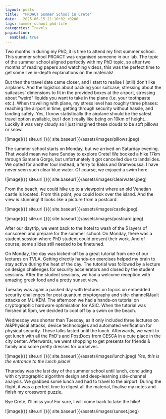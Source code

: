 ```yaml
---
layout: posts
title:  "PROACT Summer School in Crete"
date:   2025-06-15 21:10:02 +0200
tags: summer-school phd-life
categories: Travels
pagination:
  enabled: true
---
```


Two months in during my PhD, it is time to attend my first summer school. This summer school PROACT was organised someone in our lab. The topic of the summer school aligned perfectly with my PhD topic, so after two months of reading papers and watching videos, this was the perfect time to get some live in-depth explanations on the materials! 

But then the travel date came closer, and I start to realise I (still) don't like airplanes. And the logistics about packing your suitcase, stressing about the suitcases' dimensions to fit in the provided boxes at the airport, stressing about "weird" liquids you want to take in the plane (i.e. your toothpaste etc.). When travelling with plane, my stress level has roughly three phases: reaching the airport in time, getting through security without hassle, and landing safely. Yes, I know statistically the airplane should be the safest travel option available, but I don't really like being on 10km of height... Luckily it was very cloudy so I just imagined these clouds to be soft pillows or snow.

![image]({{ site.url }}{{ site.baseurl }}/assets/images/pillows.jpeg) 

The summer school starts on Monday, but we arrived on Saturday evening. That would mean we have Sunday to explore Crete! We booked a hike 17km through Samaria Gorge, but unfortunately it got cancelled due to landslides. We opted for another tour instead, a ferry to Balos and Gramvoussa. I have never seen such clear blue water. Of course, we enjoyed a swim here.

![image]({{ site.url }}{{ site.baseurl }}/assets/images/clearwater.jpeg) 

From the beach, we could hike up to a viewpoint where an old Venetian castle is located. From this point, you could look over the island. And the view is stunning! It looks like a picture from a postcard. 

![image]({{ site.url }}{{ site.baseurl }}/assets/images/castle.jpeg) 

![image]({{ site.url }}{{ site.baseurl }}/assets/images/postcard.jpeg) 

After our daytrip, we went back to the hotel to wash of the 5 layers of sunscreen and prepare for the summer school. On Monday, there was a student session where PhD student could present their work. And of course, some slides still needed to be finetuned. 

On Monday, the day was kicked-off by a great tutorial from one of our lectures on TVLA. Getting directly hands-on exercises helped my brain to stay active during the heat of the day. The tutorial was followed by a lecture on design challenges for security accelerators and closed by the student sessions. After the student sessions, we had a welcome reception with amazing greek food and a pretty sunset view. 

Tuesday was again a packed day with lectures on topics on embedded security challenges for post quantum cryptography and side-channel&fault attacks on ML-KEM. The afternoon we had a hands-on tutorial on cryptographic hardware optimisation for ASIC. When the tutorial was finished at 5pm, we decided to cool off by a swim on the beach. 

Wednesday was shorter than Tuesday, as it only included three lectures on AI&Physical attacks, device technologies and automated verification for physical security. These talks lasted until the lunch. Afterwards, we went to get lunch with all the PhD's and PostDocs from CESCA in a cute place in the city center. Afterwards, we went shopping to get presents for friends & family and some pretty dresses for ourselves.

![image]({{ site.url }}{{ site.baseurl }}/assets/images/lunch.jpeg) 
<i>Yes, this is the entrance to the lunch place!</i>

Thursday was the last day of the summer school until lunch, concluding with cryptographic algorithm design and deep-learning side-channel analysis. We grabbed some lunch and had to travel to the airport. During the flight, it was a perfect time to digest all the material, finalise my notes and finish my crossword puzzle.

Bye Crete, I'll miss you! For sure, I will come back to take the hike! 

![image]({{ site.url }}{{ site.baseurl }}/assets/images/sunset.jpeg) 